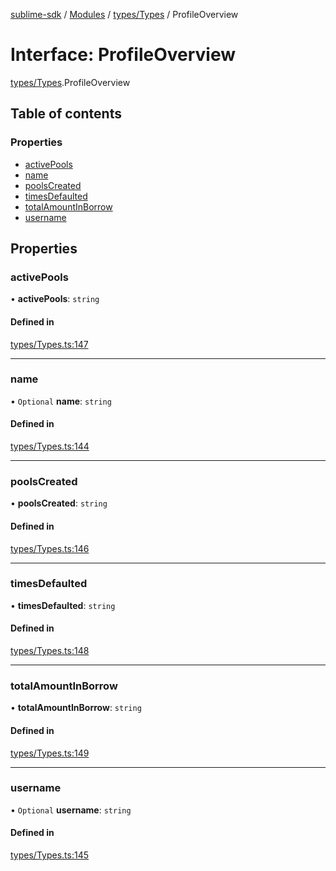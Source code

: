 [sublime-sdk](../README.md) / [Modules](../modules.md) / [types/Types](../modules/types_Types.md) / ProfileOverview

# Interface: ProfileOverview

[types/Types](../modules/types_Types.md).ProfileOverview

## Table of contents

### Properties

- [activePools](types_Types.ProfileOverview.md#activepools)
- [name](types_Types.ProfileOverview.md#name)
- [poolsCreated](types_Types.ProfileOverview.md#poolscreated)
- [timesDefaulted](types_Types.ProfileOverview.md#timesdefaulted)
- [totalAmountInBorrow](types_Types.ProfileOverview.md#totalamountinborrow)
- [username](types_Types.ProfileOverview.md#username)

## Properties

### activePools

• **activePools**: `string`

#### Defined in

[types/Types.ts:147](https://github.com/sublime-finance/sublime-sdk/blob/7f1ca5d/src/types/Types.ts#L147)

___

### name

• `Optional` **name**: `string`

#### Defined in

[types/Types.ts:144](https://github.com/sublime-finance/sublime-sdk/blob/7f1ca5d/src/types/Types.ts#L144)

___

### poolsCreated

• **poolsCreated**: `string`

#### Defined in

[types/Types.ts:146](https://github.com/sublime-finance/sublime-sdk/blob/7f1ca5d/src/types/Types.ts#L146)

___

### timesDefaulted

• **timesDefaulted**: `string`

#### Defined in

[types/Types.ts:148](https://github.com/sublime-finance/sublime-sdk/blob/7f1ca5d/src/types/Types.ts#L148)

___

### totalAmountInBorrow

• **totalAmountInBorrow**: `string`

#### Defined in

[types/Types.ts:149](https://github.com/sublime-finance/sublime-sdk/blob/7f1ca5d/src/types/Types.ts#L149)

___

### username

• `Optional` **username**: `string`

#### Defined in

[types/Types.ts:145](https://github.com/sublime-finance/sublime-sdk/blob/7f1ca5d/src/types/Types.ts#L145)
